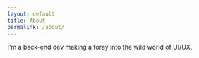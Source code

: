 ```yaml
---
layout: default
title: About
permalink: /about/
---
```


I'm a back-end dev making a foray into the wild world of UI/UX.